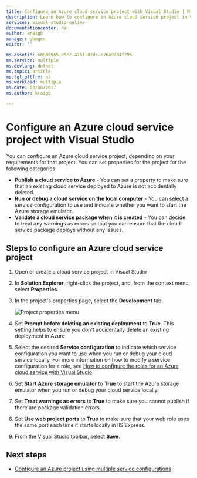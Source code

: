 ```yaml
---
title: Configure an Azure cloud service project with Visual Studio | Microsoft Docs
description: Learn how to configure an Azure cloud service project in Visual Studio, depending on your requirements for that project.
services: visual-studio-online
documentationcenter: na
author: kraigb
manager: ghogen
editor: ''

ms.assetid: 609d6965-05cc-47b1-82dc-c76a92d4f295
ms.service: multiple
ms.devlang: dotnet
ms.topic: article
ms.tgt_pltfrm: na
ms.workload: multiple
ms.date: 03/06/2017
ms.author: kraigb

---
```

# Configure an Azure cloud service project with Visual Studio
You can configure an Azure cloud service project, depending on your requirements for that project. You can set properties for the project for the following categories:

- **Publish a cloud service to Azure** - You can set a property to make sure that an existing cloud service deployed to Azure is not accidentally deleted.
- **Run or debug a cloud service on the local computer** - You can select a service configuration to use and indicate whether you want to start the Azure storage emulator.
- **Validate a cloud service package when it is created** - You can decide to treat any warnings as errors so that you can ensure that the cloud service package deploys without any issues. 

## Steps to configure an Azure cloud service project
1. Open or create a cloud service project in Visual Studio

1. In **Solution Explorer**, right-click the project, and, from the context menu, select **Properties**.
   
1. In the project's properties page, select the **Development** tab.

	![Project properties menu](./media/vs-azure-tools-configuring-an-azure-project/solution-explorer-project-properties-menu.png)

1. Set **Prompt before deleting an existing deployment** to **True**. This setting helps to ensure you don't accidentally delete an existing deployment in Azure

1. Select the desired **Service configuration** to indicate which service configuration you want to use when you run or debug your cloud service locally. For more information on how to modify a service configuration for a role, see [How to configure the roles for an Azure cloud service with Visual Studio](./vs-azure-tools-configure-roles-for-cloud-service.md).

1. Set **Start Azure storage emulator** to **True** to start the Azure storage emulator when you run or debug your cloud service locally.

1. Set **Treat warnings as errors** to **True** to make sure you cannot publish if there are package validation errors.

1. Set **Use web project ports** to **True** to make sure that your web role uses the same port each time it starts locally in IIS Express.

1. From the Visual Studio toolbar, select **Save**.

## Next steps
- [Configure an Azure project using multiple service configurations](vs-azure-tools-multiple-services-project-configurations.md)

